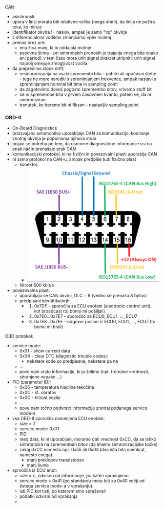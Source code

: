 CAN:
- asinhronski
- upora v liniji morata biti relativno velika (mega ohmi), da linija ne požira toka, ko miruje
- identifikator okvira != naslov, ampak je samo "tip" okvirja
- z diferencialnim vodilom zmanjšamo vpliv motenj
- prenos brez ure:
	- ena žica manj, ki bi oddajala motnje
	- pasovna širina - pri sinhronskih prenosih je trajanja enega bita enako eni periodi, v tem času mora urin signal dvakrat utripniti; urin signal najbolj omejuje zmogljivost vodila
- da preprečimo clock drift:
	- resinhronizacija na vsaki spremembi bita - pohitri ali upočasni štetje - tega ne more narediti s spreminjanjem frekvence, ampak nastavi s spreminjanjem nominal bit time in sampling point
	- da zagotovimo dovolj pogosto spremembo bitov, vrivamo stuff bit
	- če ni spremembe bita v prvem časovnem kvantu, potem ve, da ni sinhroniziran
	- trenutek, ko beremo bit ni fiksen - nastavljiv sampling point

### OBD-II

- On-Board Diagnostics
- proizvajalci avtomobilov uporabljajo CAN za komunikacijo, kodiranje znotraj okvirja je popolnoma njihova stvar
- pojavi se potreba po tem, da osnovne diagnostične informacije vsi na enak način prenašajo prek CAN
- komunikacijski protokol, ki na fizični in povezovalni plasti uporablja CAN
- ni samo protokol na CAN-u, ampak predpiše tudi fizično plast
	- konektor:
		- ![300](../../Images3/Pasted%20image%2020250520165047.png)
	- hitrost 500 kbit/s
- povezovalna plast:
	- uporabljajo se CAN okvirji, DLC = 8 (vedno se prenaša 8 bytov)
	- predpisani identifikatorji:
		- 1. 0x7DF - sporočila za ECU enotam (electronic control unit), kot broadcast (to bomo mi pošiljali)
		- 2. 0x7E0...0x7E7 - sporočilo za ECU0, ECU1, ..., ECU7
		- 3. 0x7E8...0x7EF - odgovor poslan iz ECU0, ECU1, ..., ECU7 (to bomo mi brali)

OBD protokol:
- service mode:
	- 0x01 - show current data
	- 0x04 - clear DTC (diagnistic trouble codes):
		- nekatere kode so predpisane, nekatere pa ne
	- ...
	- pove nam vrsto informacije, ki jo želimo (npr. trenutne vrednosti, shranjene napake ...)
- PID (parameter ID):
	- 0x05 - temperatura hladilne tekočine
	- 0x0C - št. obratov
	- 0x0D - hitrost vozila
	- ...
	- pove nam točno podvrsto informacije znotraj podanega service mode-a
- vsa OBD-II sporočila namenjena ECU enotam:
	- size = 2
	- service mode: 0x01
	- PID
	- med data, ki ni uporabljen, moramo dati vrednost 0xCC, da se lahko sinhronizira na spremembah bitov (da imamo sinhronizacijske točke)
	- zakaj 0xCC namesto npr. 0x55 ali 0x03 (dva ista bita naenkrat, namesto enega):
		- manj preklopov tranzistorjev
		- manj šuma
- sproočila iz ECU enot:
	- size = n, odvisno od informacije, po kateri sprašujemo
	- service mode = 0x41 (po standardu mora biti za 0x40 večji od tistega service mode-a v vprašanju)
	- isti PID kot tisti, po katerem smo spraševali
	- podatki odvisni od vprašanja
	- 